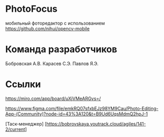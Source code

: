 # PhotoFocus
мобильный фоторедактор с использованием https://github.com/nihui/opencv-mobile
# Команда разработчиков
Бобровская А.В.
Карасев С.Э.
Павлов Я.Э.
# Ссылки
https://miro.com/app/board/uXjVMeARGvs=/

https://www.figma.com/file/emkRQ07sfxbEJz98YM9Cau/Photo-Editing-App-(Community)?node-id=43%3A120&t=B9Ud6UqsMdmQ2hpJ-1

[Таск-менеджер] [<https://bobrovskaya.youtrack.cloud/agiles/141-2/current>]
